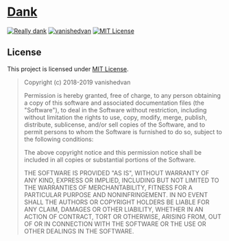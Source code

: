 # [Dank][Dank website]
[![Really dank](https://img.shields.io/badge/really-dank-e34c26.svg?longCache=true&style=flat-square)][Dank website] [![vanishedvan](https://img.shields.io/badge/owner-vanishedvan-44cc11.svg?longCache=true&style=flat-square)](https://github.com/vanishedvan) [![MIT License](https://img.shields.io/badge/license-MIT-0366d6.svg?longCache=true&style=flat-square)](/LICENSE)

## License
This project is licensed under [MIT License](/LICENSE).

> Copyright (c) 2018-2019 vanishedvan
> 
> Permission is hereby granted, free of charge, to any person obtaining a copy
> of this software and associated documentation files (the "Software"), to deal
> in the Software without restriction, including without limitation the rights
> to use, copy, modify, merge, publish, distribute, sublicense, and/or sell
> copies of the Software, and to permit persons to whom the Software is
> furnished to do so, subject to the following conditions:
> 
> The above copyright notice and this permission notice shall be included in all
> copies or substantial portions of the Software.
> 
> THE SOFTWARE IS PROVIDED "AS IS", WITHOUT WARRANTY OF ANY KIND, EXPRESS OR
> IMPLIED, INCLUDING BUT NOT LIMITED TO THE WARRANTIES OF MERCHANTABILITY,
> FITNESS FOR A PARTICULAR PURPOSE AND NONINFRINGEMENT. IN NO EVENT SHALL THE
> AUTHORS OR COPYRIGHT HOLDERS BE LIABLE FOR ANY CLAIM, DAMAGES OR OTHER
> LIABILITY, WHETHER IN AN ACTION OF CONTRACT, TORT OR OTHERWISE, ARISING FROM,
> OUT OF OR IN CONNECTION WITH THE SOFTWARE OR THE USE OR OTHER DEALINGS IN THE
> SOFTWARE.

[Dank website]: https://vanishedvan.github.io/dank/
